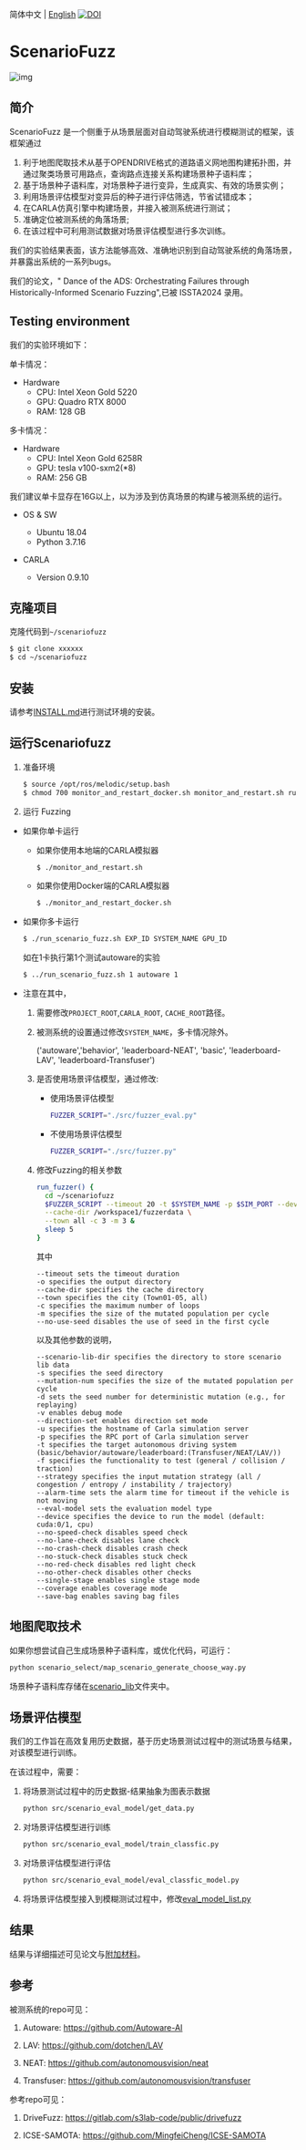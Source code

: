 简体中文 | [English](README.md) [![DOI](https://zenodo.org/badge/DOI/10.5281/zenodo.12633908.svg)](https://doi.org/10.5281/zenodo.12633908)

# ScenarioFuzz

![img](readme_img/workflow.jpg "框架")

## 简介
ScenarioFuzz 是一个侧重于从场景层面对自动驾驶系统进行模糊测试的框架，该框架通过
1) 利于地图爬取技术从基于OPENDRIVE格式的道路语义网地图构建拓扑图，并通过聚类场景可用路点，查询路点连接关系构建场景种子语料库；
2) 基于场景种子语料库，对场景种子进行变异，生成真实、有效的场景实例；
3) 利用场景评估模型对变异后的种子进行评估筛选，节省试错成本；
4) 在CARLA仿真引擎中构建场景，并接入被测系统进行测试；
5) 准确定位被测系统的角落场景;
6) 在该过程中可利用测试数据对场景评估模型进行多次训练。

我们的实验结果表面，该方法能够高效、准确地识别到自动驾驶系统的角落场景，并暴露出系统的一系列bugs。

我们的论文，" Dance of the ADS: Orchestrating Failures through Historically-Informed Scenario Fuzzing",已被 ISSTA2024 录用。


## Testing environment

我们的实验环境如下：

单卡情况：
* Hardware
  * CPU: Intel Xeon Gold 5220
  * GPU: Quadro RTX 8000
  * RAM: 128 GB
  
多卡情况：
* Hardware
  * CPU: Intel Xeon Gold 6258R
  * GPU: tesla v100-sxm2(*8)
  * RAM: 256 GB

我们建议单卡显存在16G以上，以为涉及到仿真场景的构建与被测系统的运行。

* OS & SW
  * Ubuntu 18.04
  * Python 3.7.16

* CARLA
  * Version 0.9.10


##  克隆项目

克隆代码到`~/scenariofuzz`

```sh
$ git clone xxxxxx
$ cd ~/scenariofuzz
```

## 安装

请参考[INSTALL.md](./INSTALL.md)进行测试环境的安装。

## 运行Scenariofuzz

1. 准备环境

    ```sh
    $ source /opt/ros/melodic/setup.bash
    $ chmod 700 monitor_and_restart_docker.sh monitor_and_restart.sh run_scenario_fuzz.sh
    ```

2. 运行 Fuzzing
  

  * 如果你单卡运行

    * 如果你使用本地端的CARLA模拟器

      ```sh
      $ ./monitor_and_restart.sh
      ```
    * 如果你使用Docker端的CARLA模拟器
      ```sh
      $ ./monitor_and_restart_docker.sh
      ```

  * 如果你多卡运行

     ```sh
     $ ./run_scenario_fuzz.sh EXP_ID SYSTEM_NAME GPU_ID
     ```
    如在1卡执行第1个测试autoware的实验
     ```sh
     $ ../run_scenario_fuzz.sh 1 autoware 1
     ```
   * 注意在其中，

     1) 需要修改`PROJECT_ROOT`,`CARLA_ROOT`, `CACHE_ROOT`路径。

     2) 被测系统的设置通过修改`SYSTEM_NAME`，多卡情况除外。
   
        ('autoware','behavior', 'leaderboard-NEAT', 'basic', 'leaderboard-LAV', 'leaderboard-Transfuser')

     3) 是否使用场景评估模型，通过修改:

        - 使用场景评估模型
           ```sh
           FUZZER_SCRIPT="./src/fuzzer_eval.py"
           ```
       
        - 不使用场景评估模型
           ```sh
           FUZZER_SCRIPT="./src/fuzzer.py"
           ```
       
     4) 修改Fuzzing的相关参数
         ```sh
         run_fuzzer() {
           cd ~/scenariofuzz
           $FUZZER_SCRIPT --timeout 20 -t $SYSTEM_NAME -p $SIM_PORT --device cuda:0 -o /workspace2/scenario_fuzz_model_cov \
           --cache-dir /workspace1/fuzzerdata \
           --town all -c 3 -m 3 &
           sleep 5
         }
         ```
         其中
        ```
        --timeout sets the timeout duration
        -o specifies the output directory
        --cache-dir specifies the cache directory
        --town specifies the city (Town01-05, all)
        -c specifies the maximum number of loops
        -m specifies the size of the mutated population per cycle
        --no-use-seed disables the use of seed in the first cycle
        ```
        以及其他参数的说明，
        ```
        --scenario-lib-dir specifies the directory to store scenario lib data
        -s specifies the seed directory
        --mutation-num specifies the size of the mutated population per cycle
        -d sets the seed number for deterministic mutation (e.g., for replaying)
        -v enables debug mode
        --direction-set enables direction set mode
        -u specifies the hostname of Carla simulation server
        -p specifies the RPC port of Carla simulation server
        -t specifies the target autonomous driving system (basic/behavior/autoware/leaderboard:(Transfuser/NEAT/LAV/))
        -f specifies the functionality to test (general / collision / traction)
        --strategy specifies the input mutation strategy (all / congestion / entropy / instability / trajectory)
        --alarm-time sets the alarm time for timeout if the vehicle is not moving
        --eval-model sets the evaluation model type
        --device specifies the device to run the model (default: cuda:0/1, cpu)
        --no-speed-check disables speed check
        --no-lane-check disables lane check
        --no-crash-check disables crash check
        --no-stuck-check disables stuck check
        --no-red-check disables red light check
        --no-other-check disables other checks
        --single-stage enables single stage mode
        --coverage enables coverage mode
        --save-bag enables saving bag files
        ```
## 地图爬取技术

如果你想尝试自己生成场景种子语料库，或优化代码，可运行：

```sh
python scenario_select/map_scenario_generate_choose_way.py
```
场景种子语料库存储在[scenario_lib](./scenario_lib)文件夹中。

## 场景评估模型

我们的工作旨在高效复用历史数据，基于历史场景测试过程中的测试场景与结果，对该模型进行训练。

在该过程中，需要：

1. 将场景测试过程中的历史数据-结果抽象为图表示数据
    ```sh
    python src/scenario_eval_model/get_data.py
    ```

2. 对场景评估模型进行训练

    ```sh
    python src/scenario_eval_model/train_classfic.py
    ```
3. 对场景评估模型进行评估
 
    ```sh
    python src/scenario_eval_model/eval_classfic_model.py
    ```
4. 将场景评估模型接入到模糊测试过程中，修改[eval_model_list.py](src/scenario_eval_model/eval_model_list.py)


## 结果

结果与详细描述可见论文与[附加材料](readme_img/supply.pdf)。

## 参考

被测系统的repo可见：

1. Autoware: https://github.com/Autoware-AI

2. LAV: https://github.com/dotchen/LAV

3. NEAT: https://github.com/autonomousvision/neat

4. Transfuser: https://github.com/autonomousvision/transfuser
 
参考repo可见：

1. DriveFuzz: https://gitlab.com/s3lab-code/public/drivefuzz

2. ICSE-SAMOTA: https://github.com/MingfeiCheng/ICSE-SAMOTA